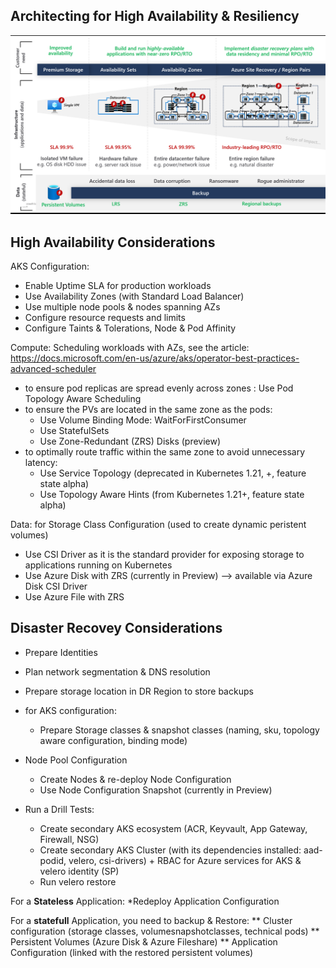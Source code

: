 ## Architecting for High Availability & Resiliency

![Plan Backup Restore](./media/plan_backup_restore.png)

## High Availability Considerations
AKS Configuration:
* Enable Uptime SLA for production workloads
* Use Availability Zones (with Standard Load Balancer)
* Use multiple node pools & nodes spanning AZs
* Configure resource requests and limits
* Configure Taints & Tolerations, Node & Pod Affinity



Compute: Scheduling workloads with AZs, see the article: https://docs.microsoft.com/en-us/azure/aks/operator-best-practices-advanced-scheduler
  - to ensure pod replicas are spread evenly across zones : Use Pod Topology Aware Scheduling 
  - to ensure the PVs are located in the same zone as the pods:
     - Use Volume Binding Mode: WaitForFirstConsumer
     - Use StatefulSets
     - Use Zone-Redundant (ZRS) Disks (preview)
   - to optimally route traffic within the same zone to avoid unnecessary latency: 
      - Use Service Topology (deprecated in Kubernetes 1.21, +, feature state alpha)
      - Use Topology Aware Hints (from Kubernetes 1.21+, feature state alpha)


Data: for Storage Class Configuration (used to create dynamic peristent volumes)
* Use CSI Driver as it is the standard provider for exposing storage to applications running on Kubernetes
* Use Azure Disk with ZRS (currently in Preview) --> available via Azure Disk CSI Driver
* Use Azure File with ZRS

## Disaster Recovey Considerations


* Prepare Identities
* Plan network segmentation & DNS resolution
* Prepare storage location in DR Region to store backups
* for AKS configuration: 
  * Prepare Storage classes & snapshot classes (naming, sku, topology aware configuration, binding mode)

* Node Pool Configuration
  * Create Nodes & re-deploy Node Configuration
  * Use Node Configuration Snapshot (currently in Preview)


* Run a Drill Tests:
	* Create secondary AKS ecosystem (ACR, Keyvault, App Gateway, Firewall, NSG)
	* Create secondary AKS Cluster (with its dependencies installed: aad-podid, velero, csi-drivers) + RBAC for Azure services for AKS & velero identity (SP)
  * Run velero restore 



For a **Stateless** Application: 
*Redeploy Application Configuration 

For a **statefull** Application, you need to backup & Restore:
** Cluster configuration (storage classes, volumesnapshotclasses, technical pods)
** Persistent Volumes (Azure Disk & Azure Fileshare)
** Application Configuration (linked with the restored persistent volumes)
